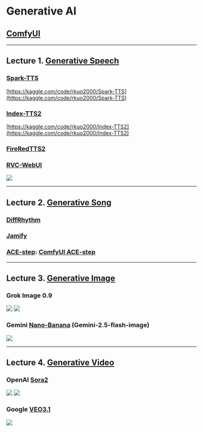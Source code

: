# Generative AI

## [ComfyUI](https://github.com/comfyanonymous/ComfyUI)

---
## Lecture 1. [Generative Speech](https://rkuo2000.github.io/AI-course/lecture/2025/09/09/Generative-Speech.html)

### [Spark-TTS](https://github.com/SparkAudio/Spark-TTS)
[https://kaggle.com/code/rkuo2000/Spark-TTS](https://kaggle.com/code/rkuo2000/Spark-TTS)<br>

### [Index-TTS2](https://github.com/index-tts/index-tts)
[https://kaggle.com/code/rkuo2000/Index-TTS2](https://kaggle.com/code/rkuo2000/Index-TTS2)<br>

### [FireRedTTS2](https://github.com/FireRedTeam/FireRedTTS2)

### [RVC-WebUI](https://github.com/RVC-Project/Retrieval-based-Voice-Conversion-WebUI)
[![](https://markdown-videos-api.jorgenkh.no/youtube/1txQuGFEGQ0)](https://youtu.be/1txQuGFEGQ0)

---
## Lecture 2. [Generative Song](https://rkuo2000.github.io/AI-course/lecture/2025/09/10/Generative-Song.html)

### [DiffRhythm](https://github.com/ASLP-lab/DiffRhythm)

### [Jamify](https://github.com/declare-lab/jamify)

### [ACE-step](https://github.com/ace-step/ACE-Step): [ComfyUI ACE-step](https://github.com/billwuhao/ComfyUI_ACE-Step)

---
## Lecture 3. [Generative Image](https://rkuo2000.github.io/AI-course/lecture/2025/09/11/Generative-Image.html)

### Grok Image 0.9
[![](https://markdown-videos-api.jorgenkh.no/youtube/awl4vLMbUP4)](https://youtu.be/awl4vLMbUP4) [![](https://markdown-videos-api.jorgenkh.no/youtube/0nKyRitp0L0)](https://youtu.be/0nKyRitp0L0) 

### Gemini [Nano-Banana](https://aistudio.google.com/prompts/new_chat) (Gemini-2.5-flash-image)
[![](https://markdown-videos-api.jorgenkh.no/youtube/93fYXstDrjc)](https://youtu.be/93fYXstDrjc)

---
## Lecture 4. [Generative Video](https://rkuo2000.github.io/AI-course/lecture/2025/09/12/Generative-Video.html)

### OpenAI [Sora2](https://sora.chatgpt.com)
[![](https://markdown-videos-api.jorgenkh.no/youtube/5XgvjKV1iEw)](https://youtu.be/5XgvjKV1iEw) [![](https://markdown-videos-api.jorgenkh.no/youtube/sGS1JwnD6Ik)](https://youtu.be/sGS1JwnD6Ik)

### Google [VEO3.1](https://aistudio.google.com/models/veo-3)
[![](https://markdown-videos-api.jorgenkh.no/youtube/PL_izvWJVLU)](https://youtu.be/PL_izvWJVLU)
